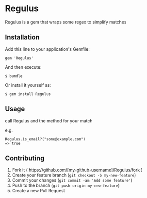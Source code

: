 # Regulus

Regulus is a gem that wraps some regex to simplify matches

## Installation

Add this line to your application's Gemfile:

    gem 'Regulus'

And then execute:

    $ bundle

Or install it yourself as:

    $ gem install Regulus

## Usage

call Regulus and the method for your match

e.g.

	Regulus.is_email?("some@example.com")
	=> true

## Contributing

1. Fork it ( https://github.com/[my-github-username]/Regulus/fork )
2. Create your feature branch (`git checkout -b my-new-feature`)
3. Commit your changes (`git commit -am 'Add some feature'`)
4. Push to the branch (`git push origin my-new-feature`)
5. Create a new Pull Request
